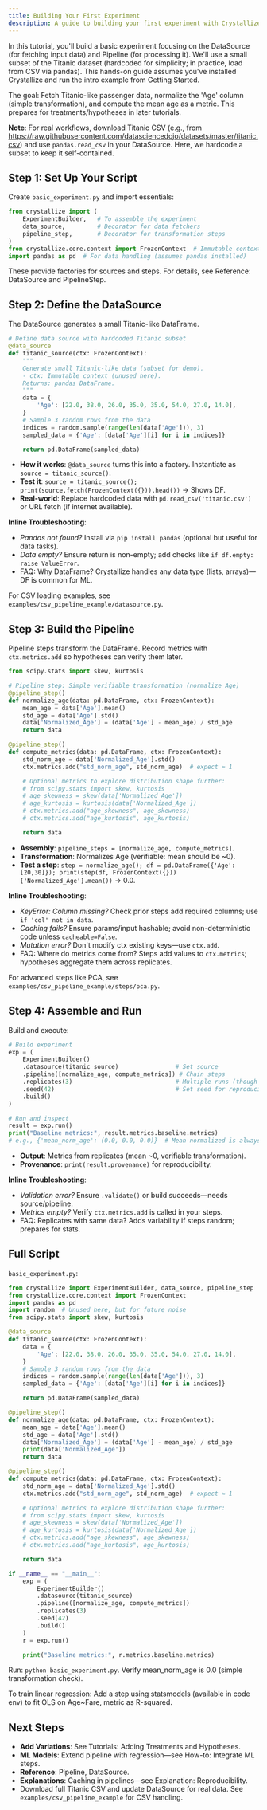 ```yaml
---
title: Building Your First Experiment
description: A guide to building your first experiment with Crystallize
---
```


In this tutorial, you'll build a basic experiment focusing on the DataSource (for fetching input data) and Pipeline (for processing it). We'll use a small subset of the Titanic dataset (hardcoded for simplicity; in practice, load from CSV via pandas). This hands-on guide assumes you've installed Crystallize and run the intro example from Getting Started.

The goal: Fetch Titanic-like passenger data, normalize the 'Age' column (simple transformation), and compute the mean age as a metric. This prepares for treatments/hypotheses in later tutorials.

**Note**: For real workflows, download Titanic CSV (e.g., from https://raw.githubusercontent.com/datasciencedojo/datasets/master/titanic.csv) and use `pandas.read_csv` in your DataSource. Here, we hardcode a subset to keep it self-contained.

## Step 1: Set Up Your Script

Create `basic_experiment.py` and import essentials:

```python
from crystallize import (
    ExperimentBuilder,   # To assemble the experiment
    data_source,         # Decorator for data fetchers
    pipeline_step,       # Decorator for transformation steps
)
from crystallize.core.context import FrozenContext  # Immutable context
import pandas as pd  # For data handling (assumes pandas installed)
```

These provide factories for sources and steps. For details, see Reference: DataSource and PipelineStep.

## Step 2: Define the DataSource

The DataSource generates a small Titanic-like DataFrame.

```python
# Define data source with hardcoded Titanic subset
@data_source
def titanic_source(ctx: FrozenContext):
    """
    Generate small Titanic-like data (subset for demo).
    - ctx: Immutable context (unused here).
    Returns: pandas DataFrame.
    """
    data = {
        'Age': [22.0, 38.0, 26.0, 35.0, 35.0, 54.0, 27.0, 14.0],
    }
    # Sample 3 random rows from the data
    indices = random.sample(range(len(data['Age'])), 3)
    sampled_data = {'Age': [data['Age'][i] for i in indices]}

    return pd.DataFrame(sampled_data)
```

- **How it works**: `@data_source` turns this into a factory. Instantiate as `source = titanic_source()`.
- **Test it**: `source = titanic_source(); print(source.fetch(FrozenContext({})).head())` → Shows DF.
- **Real-world**: Replace hardcoded data with `pd.read_csv('titanic.csv')` or URL fetch (if internet available).

**Inline Troubleshooting**:

- _Pandas not found?_ Install via `pip install pandas` (optional but useful for data tasks).
- _Data empty?_ Ensure return is non-empty; add checks like `if df.empty: raise ValueError`.
- FAQ: Why DataFrame? Crystallize handles any data type (lists, arrays)—DF is common for ML.

For CSV loading examples, see `examples/csv_pipeline_example/datasource.py`.

## Step 3: Build the Pipeline

Pipeline steps transform the DataFrame. Record metrics with `ctx.metrics.add` so hypotheses can verify them later.

```python
from scipy.stats import skew, kurtosis

# Pipeline step: Simple verifiable transformation (normalize Age)
@pipeline_step()
def normalize_age(data: pd.DataFrame, ctx: FrozenContext):
    mean_age = data['Age'].mean()
    std_age = data['Age'].std()
    data['Normalized_Age'] = (data['Age'] - mean_age) / std_age
    return data

@pipeline_step()
def compute_metrics(data: pd.DataFrame, ctx: FrozenContext):
    std_norm_age = data['Normalized_Age'].std()
    ctx.metrics.add("std_norm_age", std_norm_age)  # expect ≈ 1

    # Optional metrics to explore distribution shape further:
    # from scipy.stats import skew, kurtosis
    # age_skewness = skew(data['Normalized_Age'])
    # age_kurtosis = kurtosis(data['Normalized_Age'])
    # ctx.metrics.add("age_skewness", age_skewness)
    # ctx.metrics.add("age_kurtosis", age_kurtosis)

    return data
```

- **Assembly**: `pipeline_steps = [normalize_age, compute_metrics]`.
- **Transformation**: Normalizes Age (verifiable: mean should be ~0).
- **Test a step**: `step = normalize_age(); df = pd.DataFrame({'Age': [20,30]}); print(step(df, FrozenContext({}))['Normalized_Age'].mean())` → 0.0.

**Inline Troubleshooting**:

- _KeyError: Column missing?_ Check prior steps add required columns; use `if 'col' not in data`.
- _Caching fails?_ Ensure params/input hashable; avoid non-deterministic code unless `cacheable=False`.
- _Mutation error?_ Don't modify ctx existing keys—use `ctx.add`.
- FAQ: Where do metrics come from? Steps add values to `ctx.metrics`; hypotheses aggregate them across replicates.

For advanced steps like PCA, see `examples/csv_pipeline_example/steps/pca.py`.

## Step 4: Assemble and Run

Build and execute:

```python
# Build experiment
exp = (
    ExperimentBuilder()
    .datasource(titanic_source)                # Set source
    .pipeline([normalize_age, compute_metrics]) # Chain steps
    .replicates(3)                             # Multiple runs (though data same here)
    .seed(42)                                  # Set seed for reproducibility
    .build()
)

# Run and inspect
result = exp.run()
print("Baseline metrics:", result.metrics.baseline.metrics)
# e.g., {'mean_norm_age': (0.0, 0.0, 0.0)}  # Mean normalized is always 0
```

- **Output**: Metrics from replicates (mean ~0, verifiable transformation).
- **Provenance**: `print(result.provenance)` for reproducibility.

**Inline Troubleshooting**:

- _Validation error?_ Ensure `.validate()` or build succeeds—needs source/pipeline.
- _Metrics empty?_ Verify `ctx.metrics.add` is called in your steps.
- FAQ: Replicates with same data? Adds variability if steps random; prepares for stats.

## Full Script

`basic_experiment.py`:

```python
from crystallize import ExperimentBuilder, data_source, pipeline_step
from crystallize.core.context import FrozenContext
import pandas as pd
import random  # Unused here, but for future noise
from scipy.stats import skew, kurtosis

@data_source
def titanic_source(ctx: FrozenContext):
    data = {
        'Age': [22.0, 38.0, 26.0, 35.0, 35.0, 54.0, 27.0, 14.0],
    }
    # Sample 3 random rows from the data
    indices = random.sample(range(len(data['Age'])), 3)
    sampled_data = {'Age': [data['Age'][i] for i in indices]}

    return pd.DataFrame(sampled_data)

@pipeline_step()
def normalize_age(data: pd.DataFrame, ctx: FrozenContext):
    mean_age = data['Age'].mean()
    std_age = data['Age'].std()
    data['Normalized_Age'] = (data['Age'] - mean_age) / std_age
    print(data['Normalized_Age'])
    return data

@pipeline_step()
def compute_metrics(data: pd.DataFrame, ctx: FrozenContext):
    std_norm_age = data['Normalized_Age'].std()
    ctx.metrics.add("std_norm_age", std_norm_age)  # expect ≈ 1

    # Optional metrics to explore distribution shape further:
    # from scipy.stats import skew, kurtosis
    # age_skewness = skew(data['Normalized_Age'])
    # age_kurtosis = kurtosis(data['Normalized_Age'])
    # ctx.metrics.add("age_skewness", age_skewness)
    # ctx.metrics.add("age_kurtosis", age_kurtosis)

    return data

if __name__ == "__main__":
    exp = (
        ExperimentBuilder()
        .datasource(titanic_source)
        .pipeline([normalize_age, compute_metrics])
        .replicates(3)
        .seed(42)
        .build()
    )
    r = exp.run()

    print("Baseline metrics:", r.metrics.baseline.metrics)

```

Run: `python basic_experiment.py`. Verify mean_norm_age is 0.0 (simple transformation check).

To train linear regression: Add a step using statsmodels (available in code env) to fit OLS on Age~Fare, metric as R-squared.

## Next Steps

- **Add Variations**: See Tutorials: Adding Treatments and Hypotheses.
- **ML Models**: Extend pipeline with regression—see How-to: Integrate ML steps.
- **Reference**: Pipeline, DataSource.
- **Explanations**: Caching in pipelines—see Explanation: Reproducibility.
- Download full Titanic CSV and update DataSource for real data. See `examples/csv_pipeline_example` for CSV handling.
